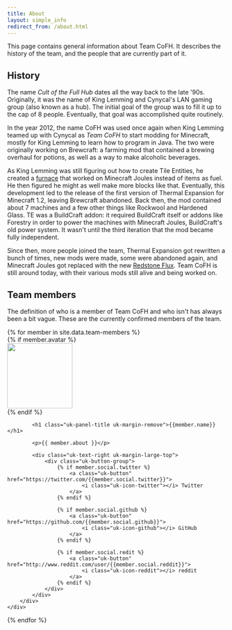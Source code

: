 ```yaml
---
title: About
layout: simple_info
redirect_from: /about.html
---
```


This page contains general information about Team CoFH. It describes the history
of the team, and the people that are currently part of it.


History
-------

The name <dfn>Cult of the Full Hub</dfn> dates all the way back to the late
'90s. Originally, it was the name of King Lemming and Cynycal's LAN gaming group
(also known as a hub). The initial goal of the group was to fill it up to the
cap of 8 people. Eventually, that goal was accomplished quite routinely.

In the year 2012, the name CoFH was used once again when King Lemming teamed up
with Cynycal as <dfn>Team CoFH</dfn> to start modding for Minecraft, mostly for
King Lemming to learn how to program in Java. The two were originally working on
Brewcraft: a farming mod that contained a brewing overhaul for potions, as well
as a way to make alcoholic beverages.

As King Lemming was still figuring out how to create Tile Entities, he created a
[furnace](/docs/thermal-expansion/machines/redstone-furnace/) that worked on
Minecraft Joules instead of items as fuel. He then figured he might as well make
more blocks like that. Eventually, this development led to the release of the
first version of Thermal Expansion for Minecraft 1.2, leaving Brewcraft
abandoned. Back then, the mod contained about 7 machines and a few other things
like Rockwool and Hardened Glass. TE was a BuildCraft addon: it required
BuildCraft itself or addons like Forestry in order to power the machines with
Minecraft Joules, BuildCraft's old power system. It wasn't until the third
iteration that the mod became fully independent.

Since then, more people joined the team, Thermal Expansion got rewritten a bunch
of times, new mods were made, some were abandoned again, and Minecraft Joules
got replaced with the new [Redstone Flux](/docs/redstone-flux/). Team CoFH is
still around today, with their various mods still alive and being worked on.


Team members
------------

The definition of who is a member of Team CoFH and who isn't has always been a
bit vague. These are the currently confirmed members of the team.

<div markdown="0">
{% for member in site.data.team-members %}
    <div class="uk-panel uk-panel-box uk-margin-bottom">
        <div class="uk-clearfix">
            {% if member.avatar %}
                <div class="uk-float-left uk-margin-right">
                    <img src="/assets/images/avatars/{{member.avatar}}" class="uk-border-rounded" width="150" />
                </div>
            {% endif %}

            <h1 class="uk-panel-title uk-margin-remove">{{member.name}}</h1>

            <p>{{ member.about }}</p>

            <div class="uk-text-right uk-margin-large-top">
                <div class="uk-button-group">
                    {% if member.social.twitter %}
                        <a class="uk-button" href="https://twitter.com/{{member.social.twitter}}">
                            <i class="uk-icon-twitter"></i> Twitter
                        </a>
                    {% endif %}

                    {% if member.social.github %}
                        <a class="uk-button" href="https://github.com/{{member.social.github}}">
                            <i class="uk-icon-github"></i> GitHub
                        </a>
                    {% endif %}

                    {% if member.social.redit %}
                        <a class="uk-button" href="http://www.reddit.com/user/{{member.social.reddit}}">
                            <i class="uk-icon-reddit"></i> reddit
                        </a>
                    {% endif %}
                </div>
            </div>
        </div>
    </div>
{% endfor %}
</div>
